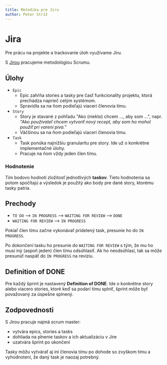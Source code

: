 ```yaml
---
title: Metodika pre Jiru
author: Peter Stríž
---
```


# Jira

Pre prácu na projekte a trackovanie úloh využívame Jiru.

S [Jirou](https://smartbrew.atlassian.net/jira/software/projects/SB/boards/1) pracujeme metodológiou Scrumu.

## Úlohy

- `Epic`
  - Epic zahŕňa stories a tasky pre časť funkcionality projektu, ktorá prechádza naprieč celým systémom.
  - Spravidla sa na ňom podieľajú viacerí členovia tímu.
- `Story`
  - Story je stavané z pohľadu "Ako (niekto) chcem ..., aby som ...", napr. _"Ako používateľ chcem vytvoriť nový recept, aby som ho mohol použiť pri varení piva."_
  - Väčšinou sa na ňom podieľajú viacerí členovia tímu.
- `Task`
  - Task ponúka najnižšiu granularitu pre story. Ide už o konkrétne implementačné úlohy.
  - Pracuje na ňom vždy jeden člen tímu.

### Hodnotenie

Tím bodovo hodnotí zložitosť jednotlivých **taskov**. Tieto hodnotenia sa potom spočítajú a výsledok je použitý ako body pre dané story, ktorému tasky patria.

## Prechody

- `TO DO` --> `IN PROGRESS` --> `WAITING FOR REVIEW` --> `DONE`
- `WAITING FOR REVIEW` --> `IN PROGRESS`

Pokiaľ člen tímu začne vykonávať pridelený task, presunie ho do `IN PROGRESS`.

Po dokončení tasku ho presunie do `WAITING FOR REVIEW` s tým, že mu ho musí iný (aspoň jeden) člen tímu odsúhlasiť. 
Ak ho neodsúhlasí, tak sa môže presunúť naspäť do `IN PROGRESS` na revíziu.

## Definition of DONE

Pre každý šprint je nastavený **Definition of DONE**. Ide o konkrétne story alebo viacero stories, ktoré keď sa podarí tímu splniť, šprint môže byť považovaný za úspešne splnený.

## Zodpovednosti

S Jirou pracuje najmä scrum master:

- vytvára epics, stories a tasks
- dohliada na plnenie taskov a ich aktualizáciu v Jire
- uzatvára šprint po ukončení

Tasky môžu vytvárať aj iní členovia tímu po dohode so zvyškom tímu a vyhodnotení, že daný task je naozaj potrebný.
